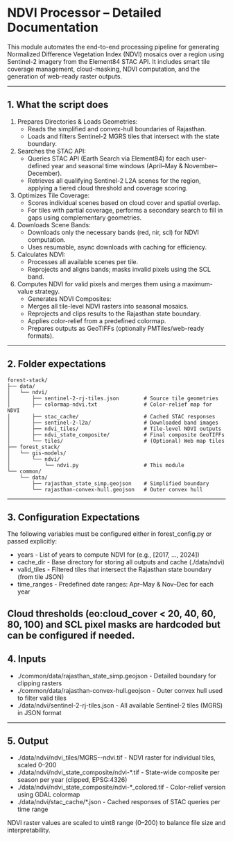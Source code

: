 # NDVI Processor – Detailed Documentation

This module automates the end-to-end processing pipeline for generating Normalized Difference Vegetation Index (NDVI) mosaics over a region using Sentinel-2 imagery from the Element84 STAC API. It includes smart tile coverage management, cloud-masking, NDVI computation, and the generation of web-ready raster outputs.

---

## 1. What the script does

1. Prepares Directories & Loads Geometries:
   - Reads the simplified and convex-hull boundaries of Rajasthan.
   - Loads and filters Sentinel-2 MGRS tiles that intersect with the state boundary.
2. Searches the STAC API:
   - Queries STAC API (Earth Search via Element84) for each user-defined year and seasonal time windows (April–May & November–December).
   - Retrieves all qualifying Sentinel-2 L2A scenes for the region, applying a tiered cloud threshold and coverage scoring.
3. Optimizes Tile Coverage:
   - Scores individual scenes based on cloud cover and spatial overlap.
   - For tiles with partial coverage, performs a secondary search to fill in gaps using complementary geometries.
4. Downloads Scene Bands:
   - Downloads only the necessary bands (red, nir, scl) for NDVI computation.
   - Uses resumable, async downloads with caching for efficiency.
5. Calculates NDVI:
   - Processes all available scenes per tile.
   - Reprojects and aligns bands; masks invalid pixels using the SCL band.
6. Computes NDVI for valid pixels and merges them using a maximum-value strategy.
   - Generates NDVI Composites:
   - Merges all tile-level NDVI rasters into seasonal mosaics.
   - Reprojects and clips results to the Rajasthan state boundary.
   - Applies color-relief from a predefined colormap.
   - Prepares outputs as GeoTIFFs (optionally PMTiles/web-ready formats).
---

## 2. Folder expectations
```
forest-stack/
├── data/
│   └── ndvi/
│       ├── sentinel-2-rj-tiles.json        # Source tile geometries
│       ├── colormap-ndvi.txt               # Color-relief map for NDVI
│       ├── stac_cache/                     # Cached STAC responses
│       ├── sentinel-2-l2a/                 # Downloaded band images
│       ├── ndvi_tiles/                     # Tile-level NDVI outputs
│       ├── ndvi_state_composite/           # Final composite GeoTIFFs
│       └── tiles/                          # (Optional) Web map tiles
├── forest_stack/
│   └── gis-models/
│       └── ndvi/
│           └── ndvi.py                     # This module
└── common/
    └── data/
        ├── rajasthan_state_simp.geojson    # Simplified boundary
        └── rajasthan-convex-hull.geojson   # Outer convex hull
```
---

## 3. Configuration Expectations

The following variables must be configured either in forest_config.py or passed explicitly:

- years	- List of years to compute NDVI for (e.g., [2017, ..., 2024])
- cache_dir	- Base directory for storing all outputs and cache (./data/ndvi)
- valid_tiles - Filtered tiles that intersect the Rajasthan state boundary (from tile JSON)
- time_ranges - Predefined date ranges: Apr–May & Nov–Dec for each year

Cloud thresholds (eo:cloud_cover < 20, 40, 60, 80, 100) and SCL pixel masks are hardcoded but can be configured if needed.
---

## 4. Inputs

- ./common/data/rajasthan_state_simp.geojson - Detailed boundary for clipping rasters
- ./common/data/rajasthan-convex-hull.geojson - Outer convex hull used to filter valid tiles
- ./data/ndvi/sentinel-2-rj-tiles.json - All available Sentinel-2 tiles (MGRS) in JSON format
---

## 5. Output

- ./data/ndvi/ndvi_tiles/MGRS-<tile>-ndvi.tif - NDVI raster for individual tiles, scaled 0–200
- ./data/ndvi/ndvi_state_composite/ndvi-*.tif - State-wide composite per season per year (clipped, EPSG:4326)
- ./data/ndvi/ndvi_state_composite/ndvi-*_colored.tif - Color-relief version using GDAL colormap
- ./data/ndvi/stac_cache/*.json - Cached responses of STAC queries per time range

NDVI raster values are scaled to uint8 range (0–200) to balance file size and interpretability.

